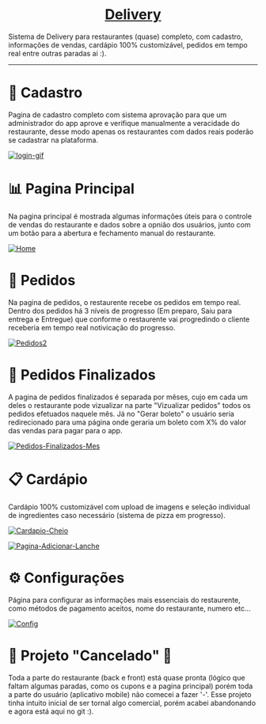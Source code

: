 

<h1 align="center">
     <a href="#" alt="site do ecoleta"> Delivery </a>
</h1>

 Sistema de Delivery para restaurantes (quase) completo, com cadastro, informações de vendas, cardápio 100% customizável, pedidos em tempo real entre outras paradas  ai :).

---

 
 
# 🔑 Cadastro
 Pagina de cadastro completo com sistema aprovação para que um administrador do app aprove e verifique manualmente a veracidade do restaurante, desse modo apenas os restaurantes com dados reais poderão se cadastrar na plataforma.
 
<a href="https://imgbb.com/"><img src="https://i.ibb.co/KqG9b9x/login-gif.gif" alt="login-gif" border="0"></a>

# 📊 Pagina Principal

 Na pagina principal é mostrada algumas informações úteis para o controle de vendas do restaurante e dados sobre a opnião dos usuários, junto com um botão para a abertura e fechamento manual do restaurante.
 
 <a href="https://ibb.co/fdgTyVN"><img src="https://i.ibb.co/239pC0M/Home.jpg" alt="Home" border="0"></a>

# 📝 Pedidos
 Na pagina de pedidos, o restaurente recebe os pedidos em tempo real.
 Dentro dos pedidos há 3 níveis de progresso (Em preparo, Saiu para entrega e Entregue) que conforme o restaurente vai progredindo 
 o cliente receberia em tempo real notivicação do progresso.
 
 <a href="https://ibb.co/Gcyz3qV"><img src="https://i.ibb.co/Fg2RqFB/Pedidos2.jpg" alt="Pedidos2" border="0"></a>

# 📄 Pedidos Finalizados
 A pagina de pedidos finalizados é separada por mêses, cujo em cada um deles o restaurante pode vizualizar na parte "Vizualizar pedidos" todos os pedidos efetuados naquele mês. Já no "Gerar boleto" o usuário seria redirecionado para uma página onde geraria um boleto com X% do valor das vendas para pagar para o app.

 <a href="https://ibb.co/c6gC2mH"><img src="https://i.ibb.co/StsdVL8/Pedidos-Finalizados-Mes.jpg" alt="Pedidos-Finalizados-Mes" border="0"></a>

# 📋 Cardápio
 Cardápio 100% customizável com upload de imagens e seleção individual de ingredientes caso necessário (sistema de pizza em progresso).

 <a href="https://ibb.co/82f4mdG"><img src="https://i.ibb.co/5vSx1nC/Cardapio-Cheio.jpg" alt="Cardapio-Cheio" border="0"></a>
 
<a href="https://ibb.co/LP9kbzk"><img src="https://i.ibb.co/cv2gMcg/Pagina-Adicionar-Lanche.jpg" alt="Pagina-Adicionar-Lanche" border="0"></a>

# ⚙️ Configurações
 Página para configurar as informações mais essenciais do restaurente, como métodos de pagamento aceitos, nome do restaurante, numero etc...

 <a href="https://ibb.co/VjrVvz5"><img src="https://i.ibb.co/znjsSBD/Config.jpg" alt="Config" border="0"></a>

# 🚧 Projeto "Cancelado" 🚧
 Toda a parte do restaurante (back e front) está quase pronta (lógico que faltam algumas paradas, como os cupons e a pagina principal) porém toda a parte do usuário (aplicativo mobile) não comecei a fazer '-'. Esse projeto tinha intuito inicial de ser tornal algo comercial, porém acabei abandonando e agora está aqui no git :).
 
 

 
